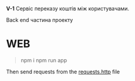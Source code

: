 **V-1**
Сервіс переказу коштів між користувачами.

Back end частина проекту

# WEB

> npm i
> npm run app

Then send requests from the [requests.http](REQUESTS.http) file
